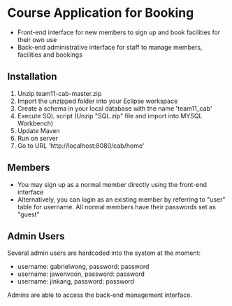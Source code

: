 # Course Application for Booking

- Front-end interface for new members to sign up and book facilities for their own use
- Back-end administrative interface for staff to manage members, facilities and bookings

## Installation

1. Unzip team11-cab-master.zip
2. Import the unzipped folder into your Eclipse workspace
3. Create a schema in your local database with the name 'team11_cab'
4. Execute SQL script (Unzip "SQL.zip" file and import into MYSQL Workbench)
5. Update Maven
6. Run on server
7. Go to URL 'http://localhost:8080/cab/home'


## Members

- You may sign up as a normal member directly using the front-end interface
- Alternatively, you can login as an existing member by referring to "user" table
  for username. All normal members have their passwords set as "guest" 

## Admin Users

Several admin users are hardcoded into the system at the moment:

- username: gabrielwong, password: password
- username: jawenvoon, password: password
- username: jinkang, password: password

Admins are able to access the back-end management interface.

